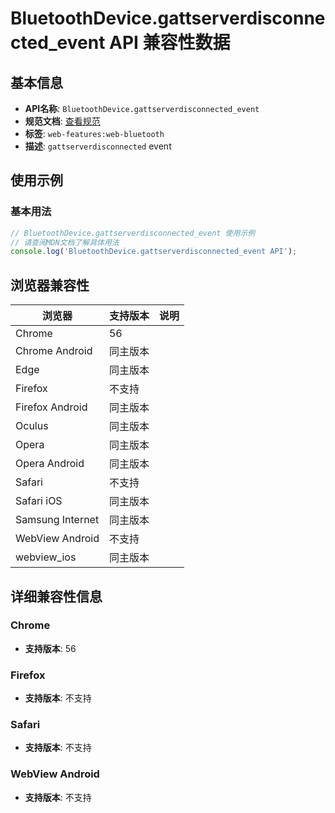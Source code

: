 # BluetoothDevice.gattserverdisconnected_event API 兼容性数据

## 基本信息

- **API名称**: `BluetoothDevice.gattserverdisconnected_event`
- **规范文档**: [查看规范](https://webbluetoothcg.github.io/web-bluetooth/#dom-bluetoothdeviceeventhandlers-ongattserverdisconnected)
- **标签**: `web-features:web-bluetooth`
- **描述**: `gattserverdisconnected` event

## 使用示例

### 基本用法

```javascript
// BluetoothDevice.gattserverdisconnected_event 使用示例
// 请查阅MDN文档了解具体用法
console.log('BluetoothDevice.gattserverdisconnected_event API');
```

## 浏览器兼容性

| 浏览器 | 支持版本 | 说明 |
|--------|----------|------|
| Chrome | 56 |  |
| Chrome Android | 同主版本 |  |
| Edge | 同主版本 |  |
| Firefox | 不支持 |  |
| Firefox Android | 同主版本 |  |
| Oculus | 同主版本 |  |
| Opera | 同主版本 |  |
| Opera Android | 同主版本 |  |
| Safari | 不支持 |  |
| Safari iOS | 同主版本 |  |
| Samsung Internet | 同主版本 |  |
| WebView Android | 不支持 |  |
| webview_ios | 同主版本 |  |

## 详细兼容性信息

### Chrome

- **支持版本**: 56

### Firefox

- **支持版本**: 不支持

### Safari

- **支持版本**: 不支持

### WebView Android

- **支持版本**: 不支持

